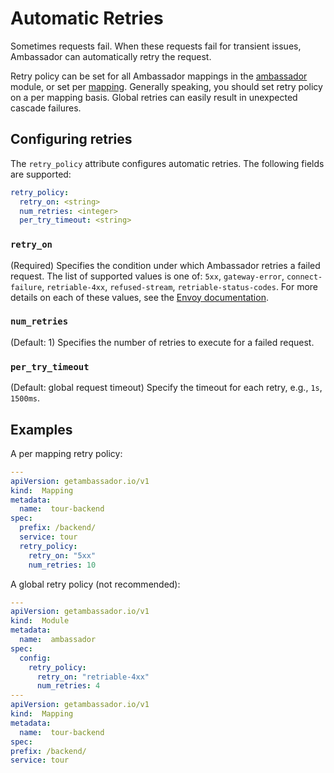 # Automatic Retries

Sometimes requests fail. When these requests fail for transient issues, Ambassador can automatically retry the request.

Retry policy can be set for all Ambassador mappings in the [ambassador](/reference/core/ambassador) module, or set per [mapping](https://www.getambassador.io/reference/mappings#configuring-mappings). Generally speaking, you should set retry policy on a per mapping basis. Global retries can easily result in unexpected cascade failures.

## Configuring retries

The `retry_policy` attribute configures automatic retries. The following fields are supported:
```yaml
retry_policy:
  retry_on: <string>
  num_retries: <integer>
  per_try_timeout: <string>
```

### `retry_on`
(Required) Specifies the condition under which Ambassador retries a failed request. The list of supported values is one of: `5xx`, `gateway-error`, `connect-failure`, `retriable-4xx`, `refused-stream`, `retriable-status-codes`. For more details on each of these values, see the [Envoy documentation](https://www.envoyproxy.io/docs/envoy/v1.9.0/configuration/http_filters/router_filter#x-envoy-retry-on).

### `num_retries`
(Default: 1) Specifies the number of retries to execute for a failed request.

### `per_try_timeout`
(Default: global request timeout) Specify the timeout for each retry, e.g., `1s`, `1500ms`.

## Examples

A per mapping retry policy:

```yaml
---
apiVersion: getambassador.io/v1
kind:  Mapping
metadata:
  name:  tour-backend
spec:
  prefix: /backend/
  service: tour
  retry_policy:
    retry_on: "5xx"
    num_retries: 10
```

A global retry policy (not recommended):

```yaml
---
apiVersion: getambassador.io/v1
kind:  Module
metadata:
  name:  ambassador
spec:
  config:
    retry_policy:
      retry_on: "retriable-4xx"
      num_retries: 4
---
apiVersion: getambassador.io/v1
kind:  Mapping
metadata:
  name:  tour-backend
spec:
prefix: /backend/
service: tour
```
